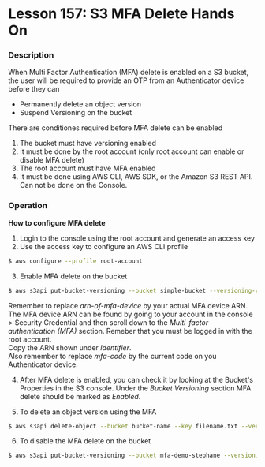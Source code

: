 # Lesson 157: S3 MFA Delete Hands On

### Description

When Multi Factor Authentication (MFA) delete is enabled on a S3 bucket, the user will be required to provide an OTP from an Authenticator device before they can

- Permanently delete an object version
- Suspend Versioning on the bucket

There are conditiones required before MFA delete can be enabled

1. The bucket must have versioning enabled
2. It must be done by the root account (only root account can enable or disable MFA delete)
3. The root account must have MFA enabled
4. It must be done using AWS CLI, AWS SDK, or the Amazon S3 REST API. Can not be done on the Console.

### Operation

**How to configure MFA delete**

1. Login to the console using the root account and generate an access key
2. Use the access key to configure an AWS CLI profile

```bash
$ aws configure --profile root-account
```

3. Enable MFA delete on the bucket

```bash
$ aws s3api put-bucket-versioning --bucket simple-bucket --versioning-configuration Status=Enabled,MFADelete=Enabled --mfa "arn-of-mfa-device mfa-code" --profile root-account
```

Remember to replace _arn-of-mfa-device_ by your actual MFA device ARN.  
The MFA device ARN can be found by going to your account in the console > Security Credential and then scroll down to the _Multi-factor authentication (MFA)_ section. Remeber that you must be logged in with the root account.  
Copy the ARN shown under _Identifier_.  
Also remember to replace _mfa-code_ by the current code on you Authenticator device.

4. After MFA delete is enabled, you can check it by looking at the Bucket's Properties in the S3 console.
   Under the _Bucket Versioning_ section MFA delete should be marked as _Enabled_.

5. To delete an object version using the MFA

```bash
$ aws s3api delete-object --bucket bucket-name --key filename.txt --version-id xxxxxxx --mfa "arn-of-mfa-device mfa-code"
```

6. To disable the MFA delete on the bucket

```bash
$ aws s3api put-bucket-versioning --bucket mfa-demo-stephane --versioning-configuration Status=Enabled,MFADelete=Disabled --mfa "arn-of-mfa-device mfa-code" --profile root-mfa-delete-demo
```
